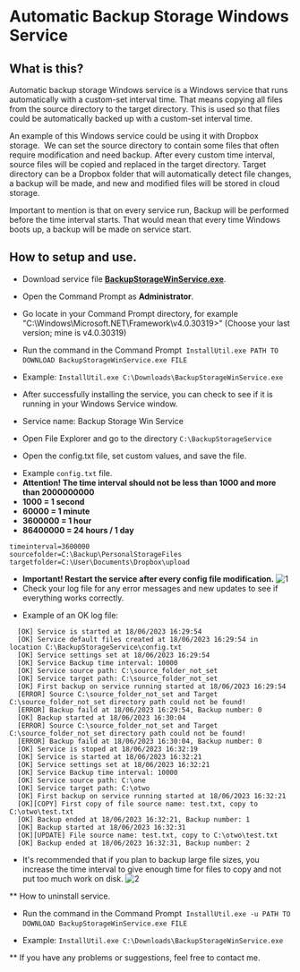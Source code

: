 # Automatic Backup Storage Windows Service

## What is this?
Automatic backup storage Windows service is a Windows service that runs automatically with a custom-set interval time.
That means copying all files from the source directory to the target directory.
This is used so that files could be automatically backed up with a custom-set interval time.

An example of this Windows service could be using it with Dropbox storage. 
We can set the source directory to contain some files that often require modification and need backup.
After every custom time interval, source files will be copied and replaced in the target directory.
Target directory can be a Dropbox folder that will automatically detect file changes, a backup will be made, 
and new and modified files will be stored in cloud storage.

Important to mention is that on every service run, Backup will be performed before the time interval starts.
That would mean that every time Windows boots up, a backup will be made on service start.

## How to setup and use.
* Download service file **[BackupStorageWinService.exe](https://github.com/DomagojRatko/Automatic-Backup-Storage-Windows-Service/blob/main/BackupStorageWinService.exe)**.

* Open the Command Prompt as **Administrator**.

* Go locate in your Command Prompt directory, for example "C:\Windows\Microsoft.NET\Framework\v4.0.30319>" (Choose your last version; mine is v4.0.30319)

* Run the command in the Command Prompt  `InstallUtil.exe PATH TO DOWNLOAD BackupStorageWinService.exe FILE` 
- Example: `InstallUtil.exe C:\Downloads\BackupStorageWinService.exe`

* After successfully installing the service, you can check to see if it is running in your Windows Service window.
- Service name: Backup Storage Win Service

* Open File Explorer and go to the directory `C:\BackupStorageService`

* Open the config.txt file, set custom values, and save the file.
- Example `config.txt` file.
- **Attention! The time interval should not be less than 1000 and more than 2000000000**
- **1000 = 1 second**
- **60000 = 1 minute**
- **3600000 = 1 hour**
- **86400000 = 24 hours / 1 day**
```
timeinterval=3600000
sourcefolder=C:\Backup\PersonalStorageFiles
targetfolder=C:\User\Documents\Dropbox\upload
```

* **Important! Restart the service after every config file modification.**
![1](https://github.com/DomagojRatko/Automatic-Backup-Storage-Windows-Service/assets/62218857/3cc1c43a-fe13-4935-adc5-45e9fa614573)
* Check your log file for any error messages and new updates to see if everything works correctly.
- Example of an OK log file:
```
  [OK] Service is started at 18/06/2023 16:29:54
  [OK] Service default files created at 18/06/2023 16:29:54 in location C:\BackupStorageService\config.txt
  [OK] Service settings set at 18/06/2023 16:29:54
  [OK] Service Backup time interval: 10000
  [OK] Service source path: C:\source_folder_not_set
  [OK] Service target path: C:\source_folder_not_set
  [OK] First backup on service running started at 18/06/2023 16:29:54
  [ERROR] Source C:\source_folder_not_set and Target C:\source_folder_not_set directory path could not be found!
  [ERROR] Backup faild at 18/06/2023 16:29:54, Backup number: 0
  [OK] Backup started at 18/06/2023 16:30:04
  [ERROR] Source C:\source_folder_not_set and Target C:\source_folder_not_set directory path could not be found!
  [ERROR] Backup faild at 18/06/2023 16:30:04, Backup number: 0
  [OK] Service is stoped at 18/06/2023 16:32:19
  [OK] Service is started at 18/06/2023 16:32:21
  [OK] Service settings set at 18/06/2023 16:32:21
  [OK] Service Backup time interval: 10000
  [OK] Service source path: C:\one
  [OK] Service target path: C:\otwo
  [OK] First backup on service running started at 18/06/2023 16:32:21
  [OK][COPY] First copy of file source name: test.txt, copy to C:\otwo\test.txt
  [OK] Backup ended at 18/06/2023 16:32:21, Backup number: 1
  [OK] Backup started at 18/06/2023 16:32:31
  [OK][UPDATE] File source name: test.txt, copy to C:\otwo\test.txt
  [OK] Backup ended at 18/06/2023 16:32:31, Backup number: 2  
```
* It's recommended that if you plan to backup large file sizes, you increase the time interval to give enough time for files to copy and not put too much work on disk.
![2](https://github.com/DomagojRatko/Automatic-Backup-Storage-Windows-Service/assets/62218857/2aafdf61-4f17-48e6-92c0-18969443244a)

** How to uninstall service.
* Run the command in the Command Prompt  `InstallUtil.exe -u PATH TO DOWNLOAD BackupStorageWinService.exe FILE` 
- Example: `InstallUtil.exe C:\Downloads\BackupStorageWinService.exe`

** If you have any problems or suggestions, feel free to contact me.
